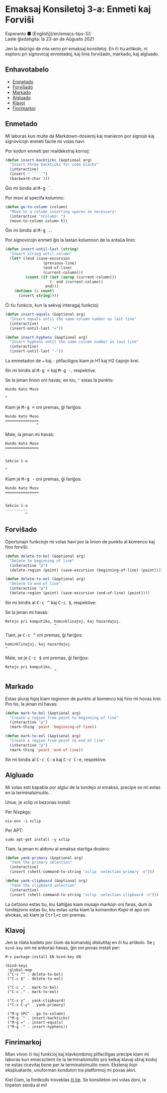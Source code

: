 Emaksaj Konsiletoj 3-a: Enmeti kaj Forviŝi
==========================================

<div class="center">Esperanto ■ [English](/en/emacs-tips-3/)</div>
<div class="center">Laste ĝisdatigita: la 23-an de Aŭgusto 2021</div>

Jen la daŭrigo de mia serio pri emaksaj konsiletoj. En ĉi tiu artikolo, ni esploru pri signovicaj
enmetadoj, kaj linia forviŝado, markado, kaj algluado.


<a name="et"></a>Enhavotabelo
-----------------------------

- [Enmetado](#enmetado)
- [Forviŝado](#forvisxado)
- [Markado](#markado)
- [Algluado](#algluado)
- [Klavoj](#klavoj)
- [Finrimarkoj](#finrimarkoj)


<a name="enmetado"></a>Enmetado
-------------------------------

Mi laboras kun multe da Markdown-dosieroj kaj manieron por signojn kaj signovicojn enmeti facile mi
volas havi.

Por kodon enmeti per maldekstraj kornoj:

```lisp
(defun insert-backticks (&optional arg)
  "Insert three backticks for code blocks"
  (interactive)
  (insert "``````")
  (backward-char 3))
```

Ĝin mi bindis al <kbd>M-g `</kbd>.

Por movi al specifa kolumno:

```lisp
(defun go-to-column (column)
  "Move to a column inserting spaces as necessary"
  (interactive "nColumn: ")
  (move-to-column column t))
```

Ĝin mi bindis al <kbd>M-g .</kbd>.

Por signovicojn enmeti ĝis la lastan kolumnon de la antaŭa linio:

```lisp
(defun insert-until-last (string)
  "Insert string until column"
  (let* ((end (save-excursion
                 (previous-line)
                 (end-of-line)
                 (current-column)))
         (count (if (not (zerop (current-column)))
                    (- end (current-column))
                  end)))
    (dotimes (c count)
      (insert string))))
```

Ĉi tiu funkcio, kun la sekvaj interagaj funkcioj:

```lisp
(defun insert-equals (&optional arg)
  "Insert equals until the same column number as last line"
  (interactive)
  (insert-until-last "="))

(defun insert-hyphens (&optional arg)
  "Insert hyphens until the same column number as last line"
  (interactive)
  (insert-until-last "-"))
```

La enmetadon de `=` kaj `-` plifaciligos kiam je H1 kaj H2 ĉapojn krei.

Ilin mi bindis al <kbd>M-g =</kbd> kaj <kbd>M-g -</kbd>, respektive.

Se la jenan linion oni havas, en kiu, `^` estas la punkto:

```
Hundo Kato Muso

^
```

Kiam je <kbd>M-g =</kbd> oni premas, ĝi fariĝos:

```
Hundo Kato Muso
===============
              ^
```

Male, la jenan mi havas:

```
Hundo Kato Muso
===============


Sekcio 1-a

^
```


Kiam je <kbd>M-g -</kbd> oni premas, ĝi fariĝos:

```
Hundo Kato Muso
===============


Sekcio 1-a
----------
         ^
```


<a name="forvisxado"></a>Forviŝado
----------------------------------

Oportunajn funkciojn mi volas havi por la linion de punkto al komenco kaj fino forviŝi:

```lisp
(defun delete-to-bol (&optional arg)
  "Delete to beginning of line"
  (interactive "p")
  (delete-region (point) (save-excursion (beginning-of-line) (point))))

(defun delete-to-eol (&optional arg)
  "Delete to end of line"
  (interactive "p")
  (delete-region (point) (save-excursion (end-of-line) (point))))
```

Ilin mi bindis al <kbd>C-c ^</kbd> kaj <kbd>C-c $</kbd>, respektive:

Se la jenan mi havas:

```
Retejo pri komputiko, hominklinaĵoj, kaj hazardaĵoj.
                      ^
```

Tiam, je <kbd>C-c ^</kbd> oni premas, ĝi fariĝos:

```
hominklinaĵoj, kaj hazardaĵoj.
^
```

Male, se je <kbd>C-c $</kbd> oni premas, ĝi fariĝos:

```
Retejo pri komputiko,
                      ^
```

<a name="markado"></a>Markado
-----------------------------

Estas pluraj fojoj kiam regionon de punkto al komenco kaj fino mi hovas krei. Pro tio, la jenan mi
havas:

```lisp
(defun mark-to-bol (&optional arg)
  "Create a region from point to beginning of line"
  (interactive "p")
  (mark-thing 'point 'beginning-of-line))

(defun mark-to-eol (&optional arg)
  "Create a region from point to end of line"
  (interactive "p")
  (mark-thing 'point 'end-of-line))
```

Ilin mi bindis al <kbd>C-c C-a</kbd> kaj <kbd>C-c C-e</kbd>, respektive.



<a name="algluado"></a>Algluado
-------------------------------

Mi volas esti kapabla por alglui de la tondejo al emakso, precipe se mi estas en la
terminalsimulilo.

Unue, je xclip ni bezonas instali:

Per Nixpkgs:

    nix-env -i xclip

Per APT:

    sudo apt-get install -y xclip

Tiam, la jenan ni aldonu al emaksa startiga dosiero:

```lisp
(defun yank-primary (&optional arg)
  "Yank the primary selection"
  (interactive)
  (insert (shell-command-to-string "xclip -selection primary -o")))

(defun yank-clipboard (&optional arg)
  "Yank the clipboard selection"
  (interactive)
  (insert (shell-command-to-string "xclip -selection clipboard -o")))
```

La ĉefzono estas tiu, kiu ŝaltiĝas kiam musajn markojn oni faras, dum la tondejzono estas tiu,
kiu estas uzita kiam la komandon _Kopii_ el apo oni alvokas, aŭ kiam je <kbd>Ctrl+c</kbd> oni
premas.


<a name="klavoj"></a>Klavoj
---------------------------

Jen la rilata kodeto por ĉiom da komandoj diskutitaj en ĉi tiu artikolo. Se j `bind-key` oni ne
ankoraŭ havas, ĝin oni povas instali per:

    M-x package-install EN bind-key EN

```
(bind-keys
 :global-map
 ("C-c ^" . delete-to-bol)
 ("C-c $" . delete-to-eol)

 ("C-c ," . mark-to-bol)
 ("C-c ." . mark-to-eol)

 ("C-x y" . yank-clipboard)
 ("C-x C-y" . yank-primary)

 ("M-g SPC" . go-to-column)
 ("M-g `" . insert-backticks)
 ("M-g =" . insert-equals)
 ("M-g -" . insert-hyphens))
 ```


<a name="finrimarkoj"></a>Finrimarkoj
-------------------------------------

Mian vivon ĉi tiuj funkcioj kaj klavkombinoj plifaciligas precipe kiam mi laboras kun emacsclient
ĉe la terminalsimulilo pro kelkaj klavaj stiraj kodoj ne estas ricevitaj bone per la
terminalsimulilo mem. Eksteraj ilojn ekspluatante, unuforman konduton tra platformoj mi povas akiri.

Kiel ĉiam, la fontkodo troveblas [ĉi tie](https://github.com/ebzzry/dotfiles/tree/master/emacs). Se
konsileton oni volas doni, la tirpeton sendu al mi!
